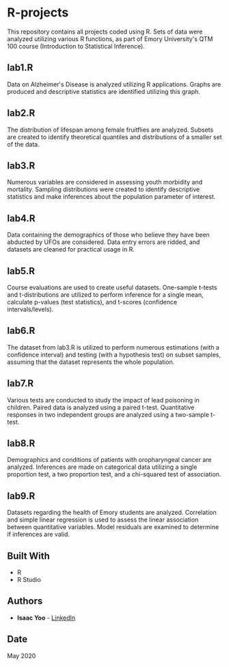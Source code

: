 # R-projects

This repository contains all projects coded using R.
Sets of data were analyzed utilizing various R functions, as part of Emory University's QTM 100 course (Introduction to Statistical Inference). 

## lab1.R

Data on Alzheimer's Disease is analyzed utilizing R applications. Graphs are produced and descriptive statistics are identified utilizing this graph. 

## lab2.R

The distribution of lifespan among female fruitflies are analyzed. Subsets are created to identify theoretical quantiles and distributions of a smaller set of the data. 

## lab3.R

Numerous variables are considered in assessing youth morbidity and mortality. Sampling distributions were created to identify descriptive statistics and make inferences about the population parameter of interest.

## lab4.R

Data containing the demographics of those who believe they have been abducted by UFOs are considered. Data entry errors are ridded, and datasets are cleaned for practical usage in R. 

## lab5.R

Course evaluations are used to create useful datasets. One-sample t-tests and t-distributions are utilized to perform inference for a single mean, calculate p-values (test statistics), and t-scores (confidence intervals/levels).

## lab6.R

The dataset from lab3.R is utilized to perform numerous estimations (with a confidence interval) and testing (with a hypothesis test) on subset samples, assuming that the dataset represents the whole population.

## lab7.R

Various tests are conducted to study the impact of lead poisoning in children. Paired data is analyzed using a paired t-test. Quantitative responses in two independent groups are analyzed using a two-sample t-test.

## lab8.R

Demographics and conditions of patients with oropharyngeal cancer are analyzed. Inferences are made on categorical data utilizing a single proportion test, a two proportion test, and a chi-squared test of association.

## lab9.R

Datasets regarding the health of Emory students are analyzed. Correlation and simple linear regression is used to assess the linear association between quantitative variables. Model residuals are examined to determine if inferences are valid. 

## Built With

* R
* R Studio

## Authors

* **Isaac Yoo** - [LinkedIn](https://www.linkedin.com/in/isaacsyoo/)

## Date

May 2020
